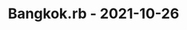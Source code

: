 ---
layout: post
title: Bangkok.rb - 2021-10-26
datetime: '2021-10-26T08:00:00-04:00'
name: Bangkok.rb
external_url: https://www.meetup.com/bangkok-rb/events/277275194/
online_event: false
year_month: 2021-10
---